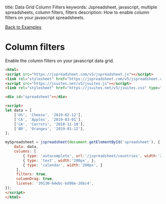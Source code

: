title: Data Grid Column Filters
keywords: Jspreadsheet, javascript, multiple spreadsheets, column filters, filters
description: How to enable column filters on your javascript spreadsheets.

[Back to Examples](/docs/v5/examples "Back to the examples section")

# Column filters

Enable the column filters on your javascript data grid.

```html
<html>
<script src="https://jspreadsheet.com/v5/jspreadsheet.js"></script>
<link rel="stylesheet" href="https://jspreadsheet.com/v5/jspreadsheet.css" type="text/css" />
<script src="https://jsuites.net/v5/jsuites.js"></script>
<link rel="stylesheet" href="https://jsuites.net/v5/jsuites.css" type="text/css" />

<div id="spreadsheet"></div>

<script>
let data = [
    ['US', 'Cheese', '2019-02-12'],
    ['CA', 'Apples', '2019-03-01'],
    ['CA', 'Carrots', '2018-11-10'],
    ['BR', 'Oranges', '2019-01-12'],
];

mySpreadsheet = jspreadsheet(document.getElementById('spreadsheet'), {
    data: data,
    columns: [
        { type: 'autocomplete', url:'/jspreadsheet/countries', width:'200px', },
        { type: 'text', width:'200px', },
        { type: 'calendar', width:'200px', }
     ],
     filters: true,
     columnDrag: true,
     license: '39130-64ebc-bd98e-26bc4',
});
</script>
</html>
```
